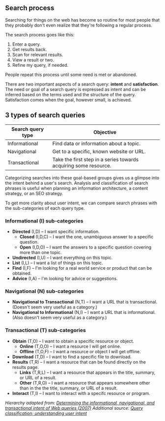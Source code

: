 ## Search process
Searching for things on the web has become so routine for most people that they probably don't even realize that they're following a regular process.

The search process goes like this:

1. Enter a query.
2. Get results back.
3. Scan for relevant results.
4. View a result or two.
5. Refine my query, if needed.

People repeat this process until some need is met or abandoned.

There are two important aspects of a search query: **intent** and **satisfaction**. The need or goal of a search query is expressed as intent and can be inferred based on the terms used and the structure of the query. Satisfaction comes when the goal, however small, is achieved.

## 3 types of search queries

| Search query type | Objective |
|-----|-----|
| Informational | Find data or information about a topic. |
| Navigational | Get to a specific, known website or URL. |
| Transactional | Take the first step in a series towards acquiring some resource. |

Categorizing searches into these goal-based groups gives us a glimpse into the intent behind a user's search. Analysis and classification of search phrases is useful when planning an information architecture, a content strategy, or an SEO strategy.

To get more clarity about user intent, we can compare search phrases with the sub-categories of each query type.

### Informational (I) sub-categories

- **Directed** (I,D) – I want specific information.
	- **Closed** (I,D,C) – I want the one, unambiguous answer to a specific question.
	- **Open** (I,D,O) – I want the answers to a specific question covering more than one topic.
- **Undirected** (I,U) – I want everything on this topic.
- **List** (I,L) – I want a list of things on this topic.
- **Find** (I,F) – I'm looking for a real world service or product that can be obtained.
- **Advice** (I,A) – I'm looking for advice or suggestions.


### Navigational (N) sub-categories

- **Navigational to Transactional** (N,T) – I want a URL that is transactional. (Doesn't seem very useful as a category.)
- **Navigational to Informational** (N,I) – I want a URL that is informational. (Also doesn't seem very useful as a category.)


### Transactional (T) sub-categories

- **Obtain** (T,O) – I want to obtain a specific resource or object.
	- **Online** (T,O,O) – I want a resource I will get online.
	- **Offline** (T,O,F) – I want a resource or object I will get offline.
- **Download** (T,D) – I want to find a specific file to download.
- **Results** (T,R) – I want a resource that can be found directly on the results page.
	- **Links** (T,R,L) – I want a resource that appears in the title, summary, or URL of a result.
	- **Other** (T,R,O) – I want a resource that appears somewhere other than in the the title, summary, or URL of a result.
- **Interact** (T,I) – I want to interact with a specifc resource or program.

<cite>Hierarchy adapted from: [Determining the informational, navigational, and transactional intent of Web queries (2007)](https://faculty.ist.psu.edu/jjansen/academic/pubs/jansen_user_intent.pdf)</cite>
<cite>Additional source: [Query classification; understanding user intent](http://vervedevelopments.com/Blog/query-classification-understanding-user-intent.html)</cite>
